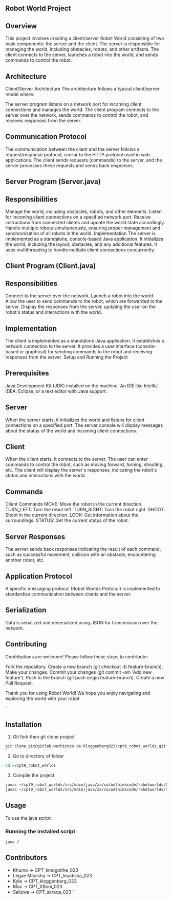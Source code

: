 
## Robot World Project
## Overview
This project involves creating a client/server Robot World consisting of two main components: the server and the client. The server is responsible for managing the world, including obstacles, robots, and other artifacts. The client connects to the server, launches a robot into the world, and sends commands to control the robot.

## Architecture
Client/Server Architecture
The architecture follows a typical client/server model where:

The server program listens on a network port for incoming client connections and manages the world.
The client program connects to the server over the network, sends commands to control the robot, and receives responses from the server.

## Communication Protocol
The communication between the client and the server follows a request/response protocol, similar to the HTTP protocol used in web applications. The client sends requests (commands) to the server, and the server processes these requests and sends back responses.

## Server Program (Server.java)
## Responsibilities
Manage the world, including obstacles, robots, and other elements.
Listen for incoming client connections on a specified network port.
Receive instructions from connected clients and update the world state accordingly.
Handle multiple robots simultaneously, ensuring proper management and synchronization of all robots in the world.
Implementation
The server is implemented as a standalone, console-based Java application.
It initializes the world, including the layout, obstacles, and any additional features.
It uses multithreading to handle multiple client connections concurrently.

## Client Program (Client.java)
## Responsibilities
Connect to the server over the network.
Launch a robot into the world.
Allow the user to send commands to the robot, which are forwarded to the server.
Display the responses from the server, updating the user on the robot's status and interactions with the world.

## Implementation
The client is implemented as a standalone Java application.
It establishes a network connection to the server.
It provides a user interface (console-based or graphical) for sending commands to the robot and receiving responses from the server.
Setup and Running the Project

## Prerequisites
Java Development Kit (JDK) installed on the machine.
An IDE like IntelliJ IDEA, Eclipse, or a text editor with Java support.

## Server
When the server starts, it initializes the world and listens for client connections on a specified port.
The server console will display messages about the status of the world and incoming client connections.

## Client
When the client starts, it connects to the server.
The user can enter commands to control the robot, such as moving forward, turning, shooting, etc.
The client will display the server's responses, indicating the robot's status and interactions with the world.

## Commands
   Client Commands
   MOVE: Move the robot in the current direction.
   TURN_LEFT: Turn the robot left.
   TURN_RIGHT: Turn the robot right.
   SHOOT: Shoot in the current direction.
   LOOK: Get information about the surroundings.
   STATUS: Get the current status of the robot.

## Server Responses
The server sends back responses indicating the result of each command, such as successful movement, collision with an obstacle, encountering another robot, etc.

## Application Protocol
A specific messaging protocol (Robot Worlds Protocol) is implemented to standardize communication between clients and the server.
## Serialization
Data is serialized and deserialized using JSON for transmission over the network.

## Contributing
Contributions are welcome! Please follow these steps to contribute:

Fork the repository.
Create a new branch (git checkout -b feature-branch).
Make your changes.
Commit your changes (git commit -am 'Add new feature').
Push to the branch (git push origin feature-branch).
Create a new Pull Request.

Thank you for using Robot World! We hope you enjoy navigating and exploring the world with your robot.

'
## Installation
1. Git fork then git clone project
```bash
git clone git@gitlab.wethinkco.de:kloggenberg023/cpt9_robot_worlds.git
```
2. Go to directory of folder
```bash
cd ~/cpt9_robot_worlds
```
3. Compile the project
```bash
javac ~/cpt9_robot_worlds/src/main/java/za/co/wethinkcode/robotworlds/ClientMain.java
javac ~/cpt9_robot_worlds/src/main/java/za/co/wethinkcode/robotworlds/ServerMain.java
```
## Usage
To use the java script:
### Running the installed script
```
java /
```
## Contributors
- Khumo -> CPT_kmogotlhe_023
- Legae Madisha -> CPT_lmadisha_023
- Kyle -> CPT_kloggenberg_023
- Max -> CPT_XBooi_023
- Salizwa -> CPT_skraqa_023
'




